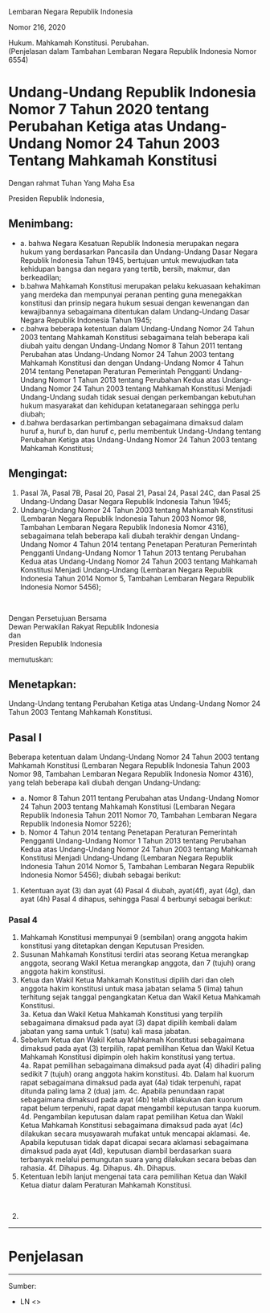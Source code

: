 Lembaran Negara Republik Indonesia

Nomor 216, 2020

Hukum. Mahkamah Konstitusi. Perubahan. <br>
(Penjelasan dalam Tambahan Lembaran Negara Republik Indonesia Nomor 6554)

# Undang-Undang Republik Indonesia Nomor 7 Tahun 2020 tentang Perubahan Ketiga atas Undang-Undang Nomor 24 Tahun 2003 Tentang Mahkamah Konstitusi

Dengan rahmat Tuhan Yang Maha Esa

Presiden Republik Indonesia,

## Menimbang:

* a. bahwa Negara Kesatuan Republik Indonesia merupakan negara hukum yang berdasarkan Pancasila dan Undang-Undang Dasar Negara Republik Indonesia Tahun 1945, bertujuan untuk mewujudkan tata kehidupan bangsa dan negara yang tertib, bersih, makmur, dan berkeadilan;
* b.bahwa Mahkamah Konstitusi merupakan pelaku kekuasaan kehakiman yang merdeka dan mempunyai peranan penting guna menegakkan konstitusi dan prinsip negara hukum sesuai dengan kewenangan dan kewajibannya sebagaimana ditentukan dalam Undang-Undang Dasar Negara Republik Indonesia Tahun 1945;
* c.bahwa beberapa ketentuan dalam Undang-Undang Nomor 24 Tahun 2003 tentang Mahkamah Konstitusi sebagaimana telah beberapa kali diubah yaitu dengan Undang-Undang Nomor 8 Tahun 2011 tentang Perubahan atas Undang-Undang Nomor 24 Tahun 2003 tentang Mahkamah Konstitusi dan dengan Undang-Undang Nomor 4 Tahun 2014 tentang Penetapan Peraturan Pemerintah Pengganti Undang-Undang Nomor 1 Tahun 2013 tentang Perubahan Kedua atas Undang-Undang Nomor 24 Tahun 2003 tentang Mahkamah Konstitusi Menjadi Undang-Undang sudah tidak sesuai dengan perkembangan kebutuhan hukum masyarakat dan kehidupan ketatanegaraan sehingga perlu diubah;
* d.bahwa berdasarkan pertimbangan sebagaimana dimaksud dalam huruf a, huruf b, dan huruf c, perlu membentuk Undang-Undang tentang Perubahan Ketiga atas Undang-Undang Nomor 24 Tahun 2003 tentang Mahkamah Konstitusi;

## Mengingat:

1. Pasal 7A, Pasal 7B, Pasal 20, Pasal 21, Pasal 24, Pasal 24C, dan Pasal 25 Undang-Undang Dasar Negara Republik Indonesia Tahun 1945;
2. Undang-Undang Nomor 24 Tahun 2003 tentang Mahkamah Konstitusi (Lembaran Negara Republik Indonesia Tahun 2003 Nomor 98, Tambahan Lembaran Negara Republik Indonesia Nomor 4316), sebagaimana telah beberapa kali diubah terakhir dengan Undang-Undang Nomor 4 Tahun 2014 tentang Penetapan Peraturan Pemerintah Pengganti Undang-Undang Nomor 1 Tahun 2013 tentang Perubahan Kedua atas Undang-Undang Nomor 24 Tahun 2003 tentang Mahkamah Konstitusi Menjadi Undang-Undang (Lembaran Negara Republik Indonesia Tahun 2014 Nomor 5, Tambahan Lembaran Negara Republik Indonesia Nomor 5456);

<br>

Dengan Persetujuan Bersama <br>
Dewan Perwakilan Rakyat Republik Indonesia <br>
dan <br>
Presiden Republik Indonesia

memutuskan:

## Menetapkan:

Undang-Undang tentang Perubahan Ketiga atas Undang-Undang Nomor 24 Tahun 2003 Tentang Mahkamah Konstitusi.

## Pasal I

Beberapa ketentuan dalam Undang-Undang Nomor 24 Tahun 2003 tentang Mahkamah Konstitusi (Lembaran Negara Republik Indonesia Tahun 2003 Nomor 98, Tambahan Lembaran Negara Republik Indonesia Nomor 4316), yang telah beberapa kali diubah dengan Undang-Undang:
* a. Nomor 8 Tahun 2011 tentang Perubahan atas Undang-Undang Nomor 24 Tahun 2003 tentang Mahkamah Konstitusi (Lembaran Negara Republik Indonesia Tahun 2011 Nomor 70, Tambahan Lembaran Negara Republik Indonesia Nomor 5226);
* b. Nomor 4 Tahun 2014 tentang Penetapan Peraturan Pemerintah Pengganti Undang-Undang Nomor 1 Tahun 2013 tentang Perubahan Kedua atas Undang-Undang Nomor 24 Tahun 2003 tentang Mahkamah Konstitusi Menjadi Undang-Undang (Lembaran Negara Republik Indonesia Tahun 2014 Nomor 5, Tambahan Lembaran Negara Republik Indonesia Nomor 5456); diubah sebagai berikut:

1. Ketentuan ayat (3) dan ayat (4) Pasal 4 diubah, ayat(4f), ayat (4g), dan ayat (4h) Pasal 4 dihapus, sehingga Pasal 4 berbunyi sebagai berikut:

### Pasal 4

1. Mahkamah Konstitusi mempunyai 9 (sembilan) orang anggota hakim konstitusi yang ditetapkan dengan Keputusan Presiden.
2. Susunan Mahkamah Konstitusi terdiri atas seorang Ketua merangkap anggota, seorang Wakil Ketua merangkap anggota, dan 7 (tujuh) orang anggota hakim konstitusi.
3. Ketua dan Wakil Ketua Mahkamah Konstitusi dipilih dari dan oleh anggota hakim konstitusi untuk masa jabatan selama 5 (lima) tahun terhitung sejak tanggal pengangkatan Ketua dan Wakil Ketua Mahkamah Konstitusi. <br>
3a. Ketua dan Wakil Ketua Mahkamah Konstitusi yang terpilih sebagaimana dimaksud pada ayat (3) dapat dipilih kembali dalam jabatan yang sama untuk 1 (satu) kali masa jabatan.
4. Sebelum Ketua dan Wakil Ketua Mahkamah Konstitusi sebagaimana dimaksud pada ayat (3) terpilih, rapat pemilihan Ketua dan Wakil Ketua Mahkamah Konstitusi dipimpin oleh hakim konstitusi yang tertua. <br>
4a. Rapat pemilihan sebagaimana dimaksud pada ayat (4) dihadiri paling sedikit 7 (tujuh) orang anggota hakim konstitusi.
4b. Dalam hal kuorum rapat sebagaimana dimaksud pada ayat (4a) tidak terpenuhi, rapat ditunda paling lama 2 (dua) jam.
4c. Apabila penundaan rapat sebagaimana dimaksud pada ayat (4b) telah dilakukan dan kuorum rapat belum terpenuhi, rapat dapat mengambil keputusan tanpa kuorum.
4d. Pengambilan keputusan dalam rapat pemilihan Ketua dan Wakil Ketua Mahkamah Konstitusi sebagaimana dimaksud pada ayat (4c) dilakukan secara musyawarah mufakat untuk mencapai aklamasi.
4e. Apabila keputusan tidak dapat dicapai secara aklamasi sebagaimana dimaksud pada ayat (4d), keputusan diambil berdasarkan suara terbanyak melalui pemungutan suara yang dilakukan secara bebas dan rahasia.
4f. Dihapus.
4g. Dihapus.
4h. Dihapus.
5. Ketentuan lebih lanjut mengenai tata cara pemilihan Ketua dan Wakil Ketua diatur dalam Peraturan Mahkamah Konstitusi.
    
<br>
    
2. 

---

# Penjelasan

---

Sumber:
* LN <>
